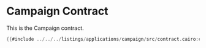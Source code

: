 # Campaign Contract

This is the Campaign contract.

```rust
{{#include ../../../listings/applications/campaign/src/contract.cairo:contract}}
```
